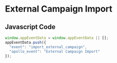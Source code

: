 # External Campaign Import

### 

## Javascript Code
```js
window.appEventData = window.appEventData || [];
appEventData.push({
  "event": "import_external_campaign",
  "apollo_event": "External Campaign Import"
});
```








